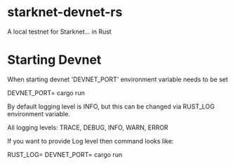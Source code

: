 # starknet-devnet-rs
A local testnet for Starknet... in Rust


# Starting Devnet
When starting devnet 'DEVNET_PORT' environment variable needs to be set

DEVNET_PORT=<port> cargo run

By default logging level is INFO, but this can be changed via RUST_LOG environment variable.

All logging levels: TRACE, DEBUG, INFO, WARN, ERROR

If you want to provide Log level then command looks like:

RUST_LOG=<level> DEVNET_PORT=<port> cargo run